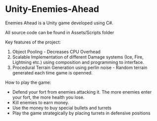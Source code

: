 # Unity-Enemies-Ahead
Enemies Ahead is a Unity game developed using C#.

All source code can be found in Assets/Scripts folder

Key features of the project:
1. Object Pooling - Decreases CPU Overhead
2. Scalable Implementation of different Damage systems (Ice, Fire, Lightning etc.) using composition and programming to interface.
3. Procedural Terrain Generation using perlin noise - Random terrain generated each time game is openned.

How to play the game:
* Defend your fort from enemies attacking it. The more enemies enter your fort, the more health you lose.
* Kill enemies to earn money.
* Use the money to buy special bullets and turrets
* Play the game strategically by placing turrets in defensive positions
